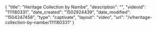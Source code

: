 {
    "title": "Heritage Collection by Nambe",
    "description": "",
    "videoid": "111180331",
    "date_created": "1502924439",
    "date_modified": "1504247458",
    "type": "captivate",
    "layout": "video",
    "url": "\/v\/heritage-collection-by-nambe\/111180331"
}